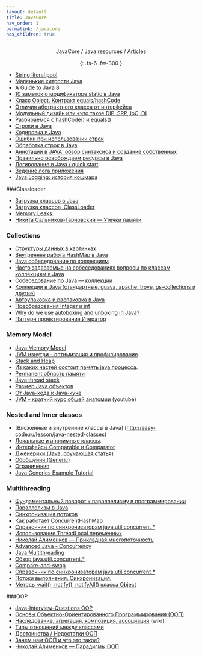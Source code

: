 ```yaml
---
layout: default
title: JavaCore
nav_order: 1
permalink: /javacore
has_children: true
---
```

<div align="center" markdown="1">
JavaCore / Java resources / Articles

{: .fs-6 .fw-300 }
</div>

- <a href="http://java67.blogspot.ru/2014/08/difference-between-string-literal-and-new-String-object-Java.html">String literal pool</a>
- <a href="https://habrahabr.ru/post/132241/">Маленькие хитрости Java</a>
-  <a href="https://github.com/winterbe/java8-tutorial">A Guide to Java 8</a>
- [10 заметок о модификаторе static в Java](http://info.javarush.ru/translation/2014/04/15/10-заметок-о-модификаторе-Static-в-Java.html)
- [Класс Object. Контракт equals/hashCode](http://www.intuit.ru/studies/courses/16/16/lecture/27129?page=1)
- [Отличия абстрактного класса от интерфейса](https://ru.stackoverflow.com/questions/235352/Отличия-абстрактного-класса-от-интерфейса-abstract-class-and-interface)
- [Модульный дизайн или «что такое DIP, SRP, IoC, DI ](http://www.skipy.ru/architecture/module_design.html)
- [Разбираемся с hashCode() и equals()](https://habrahabr.ru/post/168195/)
- [Строки в Java](https://urvanov.ru/2016/04/20/java-8-строки/)
- [Кодировка в Java](http://www.skipy.ru/technics/encodings.html)
- [Ошибки при использовании строк](http://www.skipy.ru/technics/strings.html)
- [Обработка строк в Java](https://habrahabr.ru/post/260767/)
- [Аннотации в JAVA: обзор синтаксиса и создание собственных](https://habr.com/ru/post/139736/)
- <a href="https://habrahabr.ru/post/178405/">Правильно освобождаем ресурсы в Java</a>
- [Логирование в Java / quick start](https://habrahabr.ru/post/130195/)
- [Ведение лога приложения](http://skipy.ru/useful/logging.html)
- [Java Logging: история кошмара](http://habrahabr.ru/post/113145/)

###Classloader

- <a href="https://habrahabr.ru/post/103830/">Загрузка классов в Java</a>
- <a href="http://java-online.ru/java-classloader.xhtml">Загрузка классов, ClassLoader</a>
- <a href="https://habrahabr.ru/post/222443/">Memory Leaks</a>. 
- <a href="https://www.youtube.com/watch?v=sSmQ6W-ovZE">Никита Сальников-Тарновский — Утечки памяти</a>

### Collections

- [Структуры данных в картинках](http://habrahabr.ru/users/tarzan82/topics/)
- [Внутренняя работа HashMap в Java](https://habr.com/post/421179/)
- [Java собеседование по коллекциям](http://habrahabr.ru/post/162017/)
- [Часто задаваемые на собеседованиях вопросы по классам коллекциям в Java](http://info.javarush.ru/translation/2013/10/08/Часто-задаваемые-на-собеседованиях-вопросы-по-классам-коллекциям-в-Java-Часть-2-.html#1)
- [Собеседование по Java — коллекции](http://javastudy.ru/interview/collections/)
- [Коллекции в Java (стандартные, guava, apache, trove, gs-collections и другие)](https://habr.com/ru/company/luxoft/blog/256877/)
- [Автоупаковка и распаковка в Java](https://habrahabr.ru/post/329498/)
- [Преобразования Integer и int](https://habrahabr.ru/post/104231/)
- [Why do we use autoboxing and unboxing in Java?](https://stackoverflow.com/questions/27647407/why-do-we-use-autoboxing-and-unboxing-in-java)
- [Паттерн проектирования Итератор](https://refactoring.guru/ru/design-patterns/iterator/java/example)

### Memory Model

-  <a href="http://www.javaspecialist.ru/2011/06/java-memory-model.html">Java Memory Model</a>
- <a href="https://www.slideshare.net/solit/jvm-16948708">JVM изнутри - оптимизация и профилирование</a>.
- <a href="https://stackoverflow.com/questions/79923/what-and-where-are-the-stack-and-heap">Stack and Heap</a>
- <a href="http://habrahabr.ru/post/117274/">Из каких частей состоит память java процесса</a>.
- <a href="http://www.javaspecialist.ru/2011/04/permanent.html">Permanent область памяти</a>
- <a href="http://www.javaspecialist.ru/2011/04/java-thread-stack.html">Java thread stack </a>
- <a href="http://habrahabr.ru/post/134102/">Размер Java объектов</a>
 - [От Java-кода к Java-куче](https://www.ibm.com/developerworks/ru/library/j-codetoheap/index.html)
 - [JVM - краткий курс общей анатомии](https://www.youtube.com/watch?v=-fcj6EL9rc4) (youtube)

### Nested and Inner classes

- [Вложенные и внутренние классы в Java] (http://easy-code.ru/lesson/java-nested-classes)
- [Локальные и анонимные классы](http://easy-code.ru/lesson/local-anonymous-nested-classes-java). 
- [Интерфейсы Comparable и Comparator](https://metanit.com/java/tutorial/5.6.php)
- [Дженерики (Java, обучающая статья)](http://www.quizful.net/post/java-generics-tutorial)
- [Обобщения (Generic)](http://developer.alexanderklimov.ru/android/java/generic.php)
- [Ограничения](http://docs.oracle.com/javase/tutorial/java/generics/restrictions.html)
- [Java Generics Example Tutorial](https://www.journaldev.com/1663/java-generics-example-method-class-interface)

### Multithreading

- [Фундаментальный поворот к параллелизму в программировании](https://habrahabr.ru/post/145432/)
- <a href="https://ru.wikipedia.org/wiki/Параллелизм_в_Java">Параллелизм в Java</a>
- <a href="http://www.skipy.ru/technics/synchronization.html">Синхронизация потоков</a>
- <a href="https://habrahabr.ru/post/132884/">Как работает ConcurrentHashMap</a>
- <a href="https://habrahabr.ru/post/277669/"> Справочник по синхронизаторам java.util.concurrent.*</a>
- <a href="http://articles.javatalks.ru/articles/17">Использование ThreadLocal переменных</a>
- <a href="https://www.youtube.com/watch?v=8piqauDj2yo">Николай Алименков — Прикладная многопоточность</a>
- <a href="https://www.youtube.com/playlist?list=PL6jg6AGdCNaXo06LjCBmRao-qJdf38oKp">Advanced Java - Concurrency</a>
- <a href="https://www.youtube.com/playlist?list=PLoij6udfBncgVRq487Me6yQa1kqtxobZS">Java Multithreading</a>
- <a href="http://habrahabr.ru/company/luxoft/blog/157273/">Обзор java.util.concurrent.*</a></li>
- <a href="https://en.wikipedia.org/wiki/Compare-and-swap">Compare-and-swap</a>
- <a href="https://habrahabr.ru/post/277669/"> Справочник по синхронизаторам java.util.concurrent.*</a>
- <a href="http://www.intuit.ru/studies/courses/16/16/lecture/27127">Потоки выполнения. Синхронизация.</a>
- <a href="http://www.intuit.ru/studies/courses/16/16/lecture/27127?page=4">Методы wait(), notify(), notifyAll() класса Object</a>

###OOP

- [Java-Interview-Questions  OOP](https://github.com/ichimax/Java-Interview-Questions/blob/master/Questions/1.%20OOP.md#%D0%A7%D1%82%D0%BE-%D1%82%D0%B0%D0%BA%D0%BE%D0%B5-%D0%BF%D0%BE%D0%BB%D0%B8%D0%BC%D0%BE%D1%80%D1%84%D0%B8%D0%B7%D0%BC)
- [Основы Объектно-Ориентированного Программирования (ООП)](https://github.com/ichimax/Core-Java-Interview-Questions/blob/master/Questions/1.%20OOP.md)
- [Наследование, агрегация, композиция, ассоциация](https://ru.wikipedia.org/wiki/Диаграмма_классов#Взаимосвязи) (wiki)
- [Типы отношений между классами](http://www.intuit.ru/studies/courses/16/16/lecture/27107?page=4)
- [Достоинства / Недостатки ООП](http://www.intuit.ru/studies/courses/16/16/lecture/27107?page=5)
- [Зачем нам ООП и что это такое?](https://habrahabr.ru/post/148015/)
- [Николай Алименков — Парадигмы ООП](https://www.youtube.com/watch?v=G6LJkWwZGuc)





